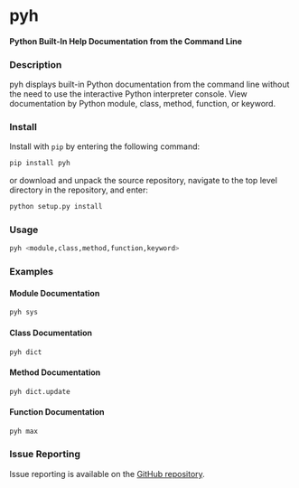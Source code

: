 pyh
=====

#### Python Built-In Help Documentation from the Command Line

### Description

pyh displays built-in Python documentation from the command line without the need to use the interactive Python interpreter console. View documentation by Python module, class, method, function, or keyword.

### Install

Install with `pip` by entering the following command:

``` bash
pip install pyh
```

or download and unpack the source repository, navigate to the top level directory in the repository, and enter:

``` bash
python setup.py install
```

### Usage

``` bash
pyh <module,class,method,function,keyword>
```

### Examples

#### Module Documentation

``` bash
pyh sys
```

#### Class Documentation

``` bash
pyh dict
```

#### Method Documentation

``` bash
pyh dict.update
```

#### Function Documentation

``` bash
pyh max
```

### Issue Reporting

Issue reporting is available on the [GitHub repository](https://github.com/chrissimpkins/pyh/issues).
